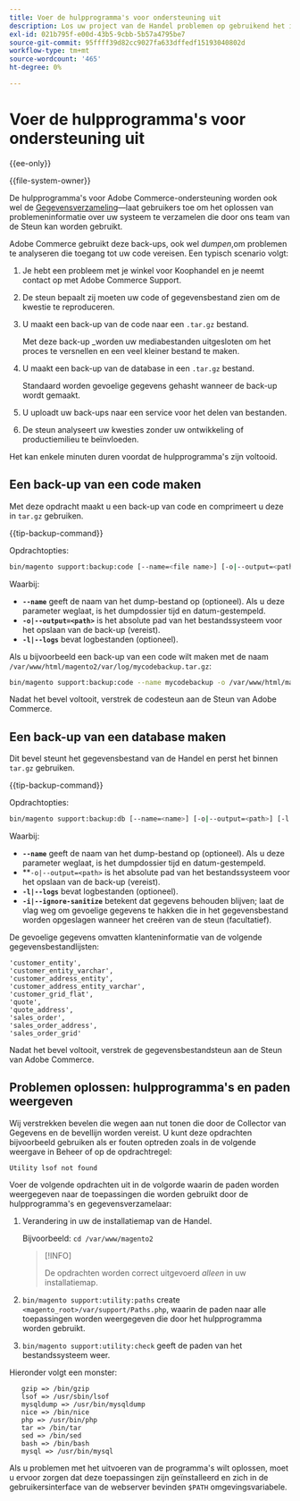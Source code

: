```yaml
---
title: Voer de hulpprogramma's voor ondersteuning uit
description: Los uw project van de Handel problemen op gebruikend het ingebouwde steunnut.
exl-id: 021b795f-e00d-43b5-9cbb-5b57a4795be7
source-git-commit: 95ffff39d82cc9027fa633dffedf15193040802d
workflow-type: tm+mt
source-wordcount: '465'
ht-degree: 0%

---
```


# Voer de hulpprogramma&#39;s voor ondersteuning uit

{{ee-only}}

{{file-system-owner}}

De hulpprogramma&#39;s voor Adobe Commerce-ondersteuning worden ook wel de [Gegevensverzameling](https://docs.magento.com/user-guide/system/support-data-collector.html)—laat gebruikers toe om het oplossen van problemeninformatie over uw systeem te verzamelen die door ons team van de Steun kan worden gebruikt.

Adobe Commerce gebruikt deze back-ups, ook wel _dumpen_,om problemen te analyseren die toegang tot uw code vereisen. Een typisch scenario volgt:

1. Je hebt een probleem met je winkel voor Koophandel en je neemt contact op met Adobe Commerce Support.
1. De steun bepaalt zij moeten uw code of gegevensbestand zien om de kwestie te reproduceren.
1. U maakt een back-up van de code naar een `.tar.gz` bestand.

   Met deze back-up _worden uw mediabestanden uitgesloten om het proces te versnellen en een veel kleiner bestand te maken.

1. U maakt een back-up van de database in een `.tar.gz` bestand.

   Standaard worden gevoelige gegevens gehasht wanneer de back-up wordt gemaakt.

1. U uploadt uw back-ups naar een service voor het delen van bestanden.
1. De steun analyseert uw kwesties zonder uw ontwikkeling of productiemilieu te beïnvloeden.

Het kan enkele minuten duren voordat de hulpprogramma&#39;s zijn voltooid.

## Een back-up van een code maken

Met deze opdracht maakt u een back-up van code en comprimeert u deze in `tar.gz` gebruiken.

{{tip-backup-command}}

Opdrachtopties:

```bash
bin/magento support:backup:code [--name=<file name>] [-o|--output=<path>] [-l|--logs]
```

Waarbij:

- **`--name`** geeft de naam van het dump-bestand op (optioneel). Als u deze parameter weglaat, is het dumpdossier tijd en datum-gestempeld.
- **`-o|--output=<path>`** is het absolute pad van het bestandssysteem voor het opslaan van de back-up (vereist).
- **`-l|--logs`** bevat logbestanden (optioneel).

Als u bijvoorbeeld een back-up van een code wilt maken met de naam `/var/www/html/magento2/var/log/mycodebackup.tar.gz`:

```bash
bin/magento support:backup:code --name mycodebackup -o /var/www/html/magento2/var/log
```

Nadat het bevel voltooit, verstrek de codesteun aan de Steun van Adobe Commerce.

## Een back-up van een database maken

Dit bevel steunt het gegevensbestand van de Handel en perst het binnen `tar.gz` gebruiken.

{{tip-backup-command}}

Opdrachtopties:

```bash
bin/magento support:backup:db [--name=<name>] [-o|--output=<path>] [-l|--logs] [-i|--ignore-sanitize]
```

Waarbij:

- **`--name`** geeft de naam van het dump-bestand op (optioneel). Als u deze parameter weglaat, is het dumpdossier tijd en datum-gestempeld.
- **`-o|--output=<path>` is het absolute pad van het bestandssysteem voor het opslaan van de back-up (vereist).
- **`-l|--logs`** bevat logbestanden (optioneel).
- **`-i|--ignore-sanitize`** betekent dat gegevens behouden blijven; laat de vlag weg om gevoelige gegevens te hakken die in het gegevensbestand worden opgeslagen wanneer het creëren van de steun (facultatief).

De gevoelige gegevens omvatten klanteninformatie van de volgende gegevensbestandlijsten:

```terminal
'customer_entity',
'customer_entity_varchar',
'customer_address_entity',
'customer_address_entity_varchar',
'customer_grid_flat',
'quote',
'quote_address',
'sales_order',
'sales_order_address',
'sales_order_grid'
```

Nadat het bevel voltooit, verstrek de gegevensbestandsteun aan de Steun van Adobe Commerce.

## Problemen oplossen: hulpprogramma&#39;s en paden weergeven

Wij verstrekken bevelen die wegen aan nut tonen die door de Collector van Gegevens en de bevellijn worden vereist. U kunt deze opdrachten bijvoorbeeld gebruiken als er fouten optreden zoals in de volgende weergave in Beheer of op de opdrachtregel:

```terminal
Utility lsof not found
```

Voer de volgende opdrachten uit in de volgorde waarin de paden worden weergegeven naar de toepassingen die worden gebruikt door de hulpprogramma&#39;s en gegevensverzamelaar:

1. Verandering in uw de installatiemap van de Handel.

   Bijvoorbeeld: `cd /var/www/magento2`

   >[!INFO]
   >
   >De opdrachten worden correct uitgevoerd _alleen_ in uw installatiemap.

1. `bin/magento support:utility:paths` create `<magento_root>/var/support/Paths.php`, waarin de paden naar alle toepassingen worden weergegeven die door het hulpprogramma worden gebruikt.
1. `bin/magento support:utility:check` geeft de paden van het bestandssysteem weer.

Hieronder volgt een monster:

```terminal
   gzip => /bin/gzip
   lsof => /usr/sbin/lsof
   mysqldump => /usr/bin/mysqldump
   nice => /bin/nice
   php => /usr/bin/php
   tar => /bin/tar
   sed => /bin/sed
   bash => /bin/bash
   mysql => /usr/bin/mysql
```

Als u problemen met het uitvoeren van de programma&#39;s wilt oplossen, moet u ervoor zorgen dat deze toepassingen zijn geïnstalleerd en zich in de gebruikersinterface van de webserver bevinden `$PATH` omgevingsvariabele.
